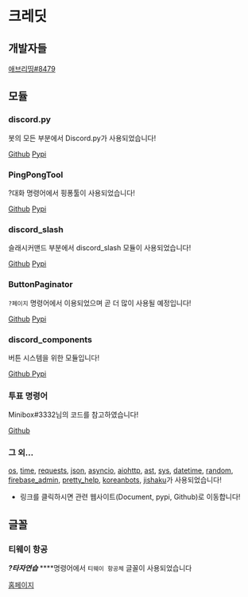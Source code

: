 # 크레딧

## 개발자들

[애브리띵\#8479](https://discord.com/users/694017913723682946)

## 모듈

### discord.py

봇의 모든 부분에서 Discord.py가 사용되었습니다!

[Github](https://github.com/Rapptz/discord.py) [Pypi](https://pypi.org/project/discord.py/)

### PingPongTool

?대화 명령어에서 핑퐁툴이 사용되었습니다!

[Github](https://github.com/minibox24/PingPongTool) [Pypi](https://pypi.org/project/pingpongtool/)

### discord\_slash

슬래시커맨드 부분에서 discord\_slash 모듈이 사용되었습니다!

[Github](https://github.com/eunwoo1104/discord-py-slash-command) [Pypi](https://pypi.org/project/discord-py-slash-command/)

### ButtonPaginator

`?페이지` 명령어에서 이용되었으며 곧 더 많이 사용될 예정입니다!

[Github](https://github.com/decave27/ButtonPaginator) [Pypi](https://pypi.org/project/ButtonPaginator/)

### discord\_components

버튼 시스템을 위한 모듈입니다!

[Github ](https://github.com/kiki7000/discord.py-components)[Pypi](https://pypi.org/project/discord-components)

### 투표 명령어

Minibox\#3332님의 코드를 참고하였습니다!

[Github](https://gist.github.com/minibox24/60acebe6322da42a16cc3822f2b747fe)

### 그 외...

[os](https://github.com/python/cpython/blob/master/Lib/os.py), [time](https://docs.python.org/ko/3/library/time.html), [requests](https://github.com/psf/requests), [json](https://github.com/python/cpython/tree/master/Lib/json), [asyncio](https://pypi.org/project/asyncio/), [aiohttp](https://github.com/aio-libs/aiohttp), [ast](https://github.com/python/cpython/blob/master/Lib/ast.py), [sys](https://docs.python.org/3/library/sys.html), [datetime](https://docs.python.org/ko/3/library/datetime.html), [random](https://docs.python.org/3/library/random.html), [firebase\_admin](https://pypi.org/project/firebase-admin/), [pretty\_help](https://pypi.org/project/discord-pretty-help/), [koreanbots](https://pypi.org/project/koreanbots/), [jishaku](https://pypi.org/project/jishaku/)가 사용되었습니다!

* 링크를 클릭하시면 관련 웹사이트\(Document, pypi, Github\)로 이동합니다!

## 글꼴

### 티웨이 항공

_**?타자연습**_ ****명령어에서 `티웨이 항공체` 글꼴이 사용되었습니다

[홈페이지](https://www.twayair.com/app/serviceInfo/contents/1320#fntTab1)

